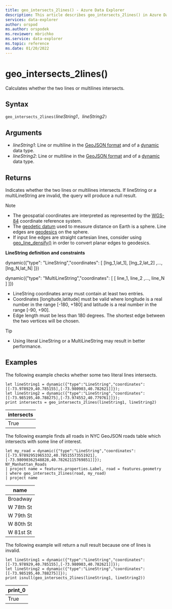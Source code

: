 ```yaml
---
title: geo_intersects_2lines() - Azure Data Explorer
description: This article describes geo_intersects_2lines() in Azure Data Explorer.
services: data-explorer
author: orspod
ms.author: orspodek
ms.reviewer: mbrichko
ms.service: data-explorer
ms.topic: reference
ms.date: 01/20/2022
---
```

# geo_intersects_2lines()

Calculates whether the two lines or multilines intersects.

## Syntax

`geo_intersects_2lines(`*lineString1*`, `*lineString2*`)`

## Arguments

* *lineString1*: Line or multiline in the [GeoJSON format](https://tools.ietf.org/html/rfc7946) and of a [dynamic](./scalar-data-types/dynamic.md) data type.
* *lineString2*: Line or multiline in the [GeoJSON format](https://tools.ietf.org/html/rfc7946) and of a [dynamic](./scalar-data-types/dynamic.md) data type.

## Returns

Indicates whether the two lines or multilines intersects. If lineString or a multiLineString are invalid, the query will produce a null result.

> [!NOTE]
> * The geospatial coordinates are interpreted as represented by the [WGS-84](https://earth-info.nga.mil/GandG/update/index.php?action=home) coordinate reference system.
> * The [geodetic datum](https://en.wikipedia.org/wiki/Geodetic_datum) used to measure distance on Earth is a sphere. Line edges are [geodesics](https://en.wikipedia.org/wiki/Geodesic) on the sphere.
> * If input line edges are straight cartesian lines, consider using [geo_line_densify()](geo-line-densify-function.md) in order to convert planar edges to geodesics.

**LineString definition and constraints**

dynamic({"type": "LineString","coordinates": [ [lng_1,lat_1], [lng_2,lat_2] ,..., [lng_N,lat_N] ]})

dynamic({"type": "MultiLineString","coordinates": [ [ line_1, line_2 ,..., line_N ] ]})

* LineString coordinates array must contain at least two entries.
* Coordinates [longitude,latitude] must be valid where longitude is a real number in the range [-180, +180] and latitude is a real number in the range [-90, +90].
* Edge length must be less than 180 degrees. The shortest edge between the two vertices will be chosen.

> [!TIP]
> * Using literal LineString or a MultiLineString may result in better performance.

## Examples

The following example checks whether some two literal lines intersects.

<!-- csl: https://help.kusto.windows.net/Samples -->
```kusto
let lineString1 = dynamic({"type":"LineString","coordinates":[[-73.978929,40.785155],[-73.980903,40.782621]]});
let lineString2 = dynamic({"type":"LineString","coordinates":[[-73.985195,40.788275],[-73.974552,40.779761]]});
print intersects = geo_intersects_2lines(lineString1, lineString2)
```

|intersects|
|---|
|True|

The following example finds all roads in NYC GeoJSON roads table which intersects with some line of interest.

```kusto
let my_road = dynamic({"type":"LineString","coordinates":[[-73.97892951965332,40.78515573551921],[-73.98090362548828,40.78262115769851]]});
NY_Manhattan_Roads
| project name = features.properties.Label, road = features.geometry
| where geo_intersects_2lines(road, my_road)
| project name
```

|name|
|---|
|Broadway|
|W 78th St|
|W 79th St|
|W 80th St|
|W 81st St|

The following example will return a null result because one of lines is invalid.

<!-- csl: https://help.kusto.windows.net/Samples -->
```kusto
let lineString1 = dynamic({"type":"LineString","coordinates":[[-73.978929,40.785155],[-73.980903,40.782621]]});
let lineString2 = dynamic({"type":"LineString","coordinates":[[-73.985195,40.788275]]});
print isnull(geo_intersects_2lines(lineString1, lineString2))
```

|print_0|
|---|
|True|

